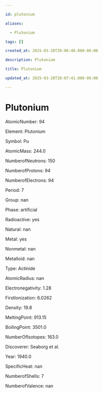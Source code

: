```yaml
---

id: plutonium

aliases:

  - Plutonium

tags: []

created_at: 2025-03-28T20:06:48.000-06:00

description: Plutonium

title: Plutonium

updated_at: 2025-03-28T20:07:41.000-06:00

---
```




# Plutonium

AtomicNumber: 94

Element: Plutonium

Symbol: Pu

AtomicMass: 244.0

NumberofNeutrons: 150

NumberofProtons: 94

NumberofElectrons: 94

Period: 7

Group: nan

Phase: artificial

Radioactive: yes

Natural: nan

Metal: yes

Nonmetal: nan

Metalloid: nan

Type: Actinide

AtomicRadius: nan

Electronegativity: 1.28

FirstIonization: 6.0262

Density: 19.8

MeltingPoint: 913.15

BoilingPoint: 3501.0

NumberOfIsotopes: 163.0

Discoverer: Seaborg et al.

Year: 1940.0

SpecificHeat: nan

NumberofShells: 7

NumberofValence: nan


